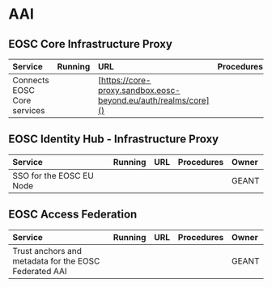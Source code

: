# AAI

## EOSC Core Infrastructure Proxy 
| Service                         | Running | URL                                          | Procedures                                                                                                                                                                           | Owner  |
|:--------------------------------|:--------|:---------------------------------------------|:-------------------------------------------------------------------------------------------------------------------------------------------------------------------------------------|:-------|
| Connects EOSC Core services |         | [https://core-proxy.sandbox.eosc-beyond.eu/auth/realms/core]() |  | GRNET |


## EOSC Identity Hub - Infrastructure Proxy 
| Service                         | Running | URL                                          | Procedures                                                                                                                                                                           | Owner  |
|:--------------------------------|:--------|:---------------------------------------------|:-------------------------------------------------------------------------------------------------------------------------------------------------------------------------------------|:-------|
| SSO for the EOSC EU Node |         |  |  | GEANT |


## EOSC Access Federation
| Service                         | Running | URL                                          | Procedures                                                                                                                                                                           | Owner  |
|:--------------------------------|:--------|:---------------------------------------------|:-------------------------------------------------------------------------------------------------------------------------------------------------------------------------------------|:-------|
| Trust anchors and metadata for the EOSC Federated AAI |         |  |  | GEANT |

